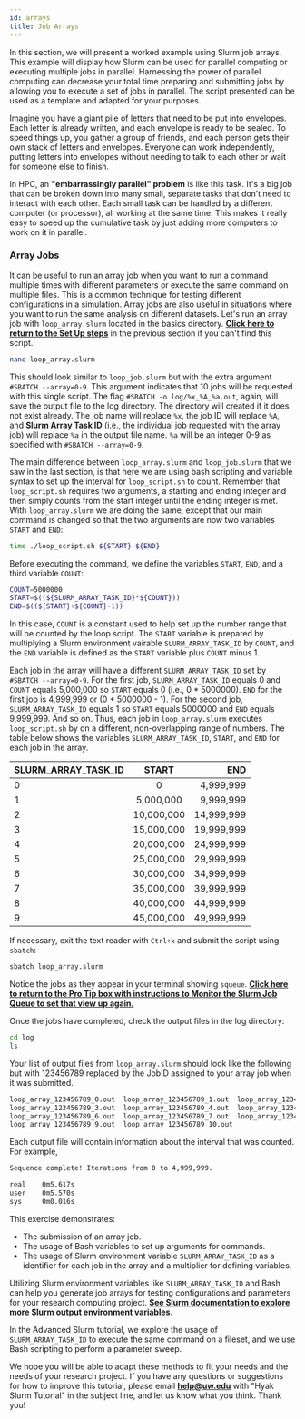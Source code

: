 ```yaml
---
id: arrays
title: Job Arrays
---
```


In this section, we will present a worked example using Slurm job arrays. This example will display how Slurm can be used for parallel computing or executing multiple jobs in parallel. Harnessing the power of parallel computing can decrease your total time preparing and submitting jobs by allowing you to execute a set of jobs in parallel. The script presented can be used as a template and adapted for your purposes. 

Imagine you have a giant pile of letters that need to be put into envelopes. Each letter is already written, and each envelope is ready to be sealed. To speed things up, you gather a group of friends, and each person gets their own stack of letters and envelopes. Everyone can work independently, putting letters into envelopes without needing to talk to each other or wait for someone else to finish.

In HPC, an **"embarrassingly parallel" problem** is like this task. It's a big job that can be broken down into many small, separate tasks that don’t need to interact with each other. Each small task can be handled by a different computer (or processor), all working at the same time. This makes it really easy to speed up the cumulative task by just adding more computers to work on it in parallel. 


### Array Jobs
It can be useful to run an array job when you want to run a command multiple times with different parameters or execute the same command on multiple files. This is a common technique for testing different configurations in a simulation. Array jobs are also useful in situations where you want to run the same analysis on different datasets. Let's run an array job with  `loop_array.slurm` located in the basics directory. [**Click here to return to the Set Up steps**](https://hyak.uw.edu/docs/hyak101/basics/jobs#set-up) in the previous section if you can't find this script. 

```bash
nano loop_array.slurm
```
This should look similar to `loop_job.slurm` but with the extra argument `#SBATCH --array=0-9`. This argument indicates that 10 jobs will be requested with this single script. The flag `#SBATCH -o log/%x_%A_%a.out`, again, will save the output file to the log directory. The directory will created if it does not exist already. The job name will replace `%x`, the job ID will replace `%A`, and **Slurm Array Task ID** (i.e., the individual job requested with the array job) will replace `%a` in the output file name. `%a` will be an integer 0-9 as specified with `#SBATCH --array=0-9`.

The main difference between `loop_array.slurm` and `loop_job.slurm` that we saw in the last section, is that here we are using bash scripting and variable syntax to set up the interval for `loop_script.sh` to count. Remember that `loop_script.sh` requires two arguments, a starting and ending integer and then simply counts from the start integer until the ending integer is met. With `loop_array.slurm` we are doing the same, except that our main command is changed so that the two arguments are now two variables `START` and `END`:

```bash
time ./loop_script.sh ${START} ${END}
```
Before executing the command, we define the variables `START`, `END`, and a third variable `COUNT`:
```bash
COUNT=5000000
START=$((${SLURM_ARRAY_TASK_ID}*${COUNT}))
END=$((${START}+${COUNT}-1))
```
In this case, `COUNT` is a constant used to help set up the number range that will be counted by the loop script. The `START` variable is prepared by multiplying a Slurm environment vairable `SLURM_ARRAY_TASK_ID` by `COUNT`, and the `END` variable is defined as the `START` variable plus `COUNT` minus 1.

Each job in the array will have a different `SLURM_ARRAY_TASK_ID` set by `#SBATCH --array=0-9`. For the first job, `SLURM_ARRAY_TASK_ID` equals 0 and `COUNT` equals 5,000,000 so `START` equals 0 (i.e., 0 * 5000000). `END` for the first job is 4,999,999 or (0 + 5000000 - 1). For the second job, `SLURM_ARRAY_TASK_ID` equals 1 so `START` equals 5000000 and `END` equals 9,999,999. And so on. Thus, each job in `loop_array.slurm` executes `loop_script.sh` by on a different, non-overlapping range of numbers. The table below shows the variables `SLURM_ARRAY_TASK_ID`, `START`, and `END` for each job in the array. 

|   SLURM_ARRAY_TASK_ID      |      START      |   END|
| ------------- | :-----------: | -----: |
| 0 |   0    |  4,999,999 |
| 1 |   5,000,000    |    9,999,999 |
| 2 |   10,000,000    |    14,999,999 |
| 3 | 15,000,000 | 19,999,999 |
| 4 | 20,000,000 | 24,999,999 |
| 5 | 25,000,000 | 29,999,999 |
| 6 | 30,000,000 | 34,999,999 |
| 7 | 35,000,000 | 39,999,999 |
| 8 | 40,000,000 | 44,999,999 |
| 9 | 45,000,000 | 49,999,999 |

If necessary, exit the text reader with `Ctrl+x` and submit the script using `sbatch`:
```bash
sbatch loop_array.slurm
```
Notice the jobs as they appear in your terminal showing `squeue`. [**Click here to return to the Pro Tip box with instructions to Monitor the Slurm Job Queue to set that view up again.**](https://hyak.uw.edu/docs/hyak101/basics/jobs#monitoring-the-slurm-job-queue)

Once the jobs have completed, check the output files in the log directory:
```bash
cd log
ls
```
Your list of output files from `loop_array.slurm` should look like the following but with 123456789 replaced by the JobID assigned to your array job when it was submitted. 
```bash
loop_array_123456789_0.out  loop_array_123456789_1.out  loop_array_123456789_2.out
loop_array_123456789_3.out  loop_array_123456789_4.out  loop_array_123456789_5.out
loop_array_123456789_6.out  loop_array_123456789_7.out  loop_array_123456789_8.out
loop_array_123456789_9.out  loop_array_123456789_10.out
```

Each output file will contain information about the interval that was counted. For example, 

```bash title="loop_array_123456789_0.out"
Sequence complete! Iterations from 0 to 4,999,999.

real    0m5.617s
user    0m5.570s
sys     0m0.016s
```
This exercise demonstrates:
* The submission of an array job.
* The usage of Bash variables to set up arguments for commands. 
* The usage of Slurm environment variable `SLURM_ARRAY_TASK_ID` as a identifier for each job in the array and a multiplier for defining variables. 

Utilizing Slurm environment variables like `SLURM_ARRAY_TASK_ID` and Bash can help you generate job arrays for testing configurations and parameters for your research computing project. [**See Slurm documentation to explore more Slurm output environment variables.**](https://slurm.schedmd.com/sbatch.html#SECTION_OUTPUT-ENVIRONMENT-VARIABLES)

In the Advanced Slurm tutorial, we explore the usage of `SLURM_ARRAY_TASK_ID` to execute the same command on a fileset, and we use Bash scripting to perform a parameter sweep.

We hope you will be able to adapt these methods to fit your needs and the needs of your research project. If you have any questions or suggestions for how to improve this tutorial, please email **help@uw.edu** with "Hyak Slurm Tutorial" in the subject line, and let us know what you think. Thank you!